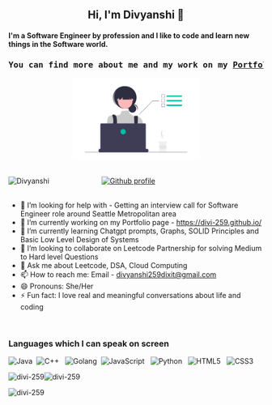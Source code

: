 <h2 align="center"> Hi, I'm Divyanshi 👋</h2>

<!--Introduction -->
<p align="center">
    <h4>I'm a Software Engineer by profession and I like to code and learn new things in the Software world.</h4>
    <h3><pre align="center">You can find more about me and my work on my <a href="https://divi-259.github.io">Portfolio</a></pre></h3>
</p>
<p align="center">
<img src="https://github.com/divi-259/divi-259/blob/main/home.png" width="50%" align="center"> 
</p>
<br>


<!-- Visitors Badge -->
<div align="left">
    <img src="https://komarev.com/ghpvc/?username=divi-259&label=Profile%20views&color=0e75b6&style=flat" alt="Divyanshi" />
  <span style="margin-left: 100px;"></span>                       
    <a href="https://divi-259.github.io">
        <img src="https://img.shields.io/badge/Check%20out%20my-Portfolio-brightgreen" alt="Github profile"/>
    </a>
</div>
<br>

- 🤔 I’m looking for help with - Getting an interview call for Software Engineer role around Seattle Metropolitan area
- 🔭 I’m currently working on my Portfolio page - https://divi-259.github.io/ 
- 🌱 I’m currently learning Chatgpt prompts, Graphs, SOLID Principles and Basic Low Level Design of Systems
- 👯 I’m looking to collaborate on Leetcode Partnership for solving Medium to Hard level Questions
- 💬 Ask me about Leetcode, DSA, Cloud Computing
- 📫 How to reach me: Email - divyanshi259dixit@gmail.com 
- 😄 Pronouns: She/Her
- ⚡ Fun fact: I love real and meaningful conversations about life and coding

<br />
<!-- Your skills -->

### Languages which I can speak on screen

![Java](https://img.shields.io/badge/java-%23ED8B00.svg?style=for-the-badge&logo=openjdk&logoColor=white)&nbsp;
![C++](https://img.shields.io/badge/c++-%2300599C.svg?style=for-the-badge&logo=c%2B%2B&logoColor=white) &nbsp;
![Golang](https://img.shields.io/badge/golang-%23CD6799.svg?style=for-the-badge&logo=SASS&logoColor=white)&nbsp;
![JavaScript](https://img.shields.io/badge/java&nbsp;Script-%23323330.svg?style=for-the-badge&logo=javascript&logoColor=%23F7DF1E) &nbsp;
![Python](https://img.shields.io/badge/python-3670A0?style=for-the-badge&logo=python&logoColor=ffdd54) &nbsp;
![HTML5](https://img.shields.io/badge/html5-%23E34F26.svg?style=for-the-badge&logo=html5&logoColor=white) &nbsp;
![CSS3](https://img.shields.io/badge/css3-%231572B6.svg?style=for-the-badge&logo=css3&logoColor=white)&nbsp;

<p><img align="left" src="https://github-readme-stats.vercel.app/api/top-langs?username=divi-259&show_icons=true&locale=en&layout=compact" alt="divi-259" /></p>
<p>&nbsp;<img align="left" src="https://github-readme-stats.vercel.app/api?username=divi-259&show_icons=true&locale=en" alt="divi-259" /></p>

<p><img align="left" src="https://github-readme-streak-stats.herokuapp.com/?user=divi-259&" alt="divi-259" /></p>

